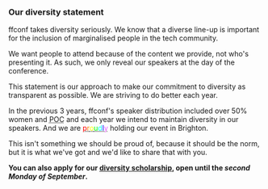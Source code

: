 ### Our diversity statement

ffconf takes diversity seriously. We know that a diverse line-up is important for the inclusion of marginalised people in the tech community.

We want people to attend because of the content we provide, not who's presenting it. As such, we only reveal our speakers at the day of the conference.

This statement is our approach to make our commitment to diversity as transparent as possible. We are striving to do better each year.

In the previous 3 years, ffconf's speaker distribution included over 50% women and <abbr title="people of colour">POC</abbr> and each year we intend to maintain diversity in our speakers. And we are <abbr title="proudly"><span style="color:#f00;">p</span><span style="color:#ff7f00;">r</span><span style="color:#ff0;">o</span><span style="color:#0f0;">u</span><span style="color:#0ff;">d</span><span style="color:#00f;">l</span><span style="color:#E45DFF;">y</span></abbr> holding our event in Brighton.

This isn't something we should be proud of, because it should be the norm, but it is what we've got and we'd like to share that with you.

**You can also apply for our [diversity scholarship](/scholarship), open until the _second Monday of September_.**

